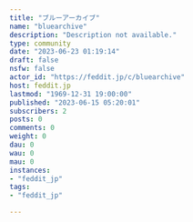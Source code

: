 ```yaml
---
title: "ブルーアーカイブ" 
name: "bluearchive"
description: "Description not available."
type: community
date: "2023-06-23 01:19:14"
draft: false
nsfw: false
actor_id: "https://feddit.jp/c/bluearchive"
host: feddit.jp
lastmod: "1969-12-31 19:00:00"
published: "2023-06-15 05:20:01"
subscribers: 2
posts: 0
comments: 0
weight: 0
dau: 0
wau: 0
mau: 0
instances:
- "feddit_jp"
tags: 
- "feddit_jp"

---
```

